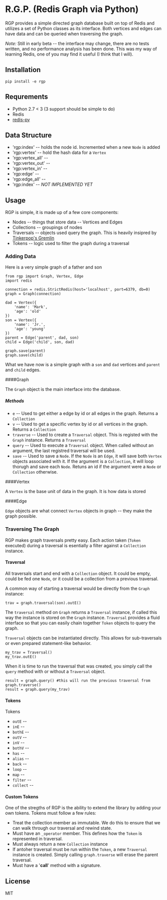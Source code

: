 # R.G.P. (Redis Graph via Python)

RGP provides a simple directed graph database built on top of Redis and utilizes a set of Python classes as its interface. Both vertices and edges can have data and can be queried when traversing the graph.

*Note:* Still in early beta -- the interface may change, there are no tests written, and no performance analysis has been done. This was my way of learning Redis, one of you may find it useful (I think that I will).

## Installation

    pip install -e rgp

## Requrements

* Python 2.7 < 3 (3 support should be simple to do)
* Redis
* [redis-py](https://github.com/andymccurdy/redis-py)

## Data Structure

* 'rgp:index' -- <Integer> holds the node id. Incremented when a new `Node` is added
* 'rgp:vertex' -- <HMSET> hold the hash data for a `Vertex`
* 'rgp:vertex_all' -- <SET>
* 'rgp:vertex_out' -- <SET>
* 'rgp:vertex_in' -- <SET>
* 'rgp:edge' -- <HMSET>
* 'rgp:edge_all' -- <SET>
* 'rgp:index' -- *NOT IMPLEMENTED YET*

## Usage

RGP is simple, it is made up of a few core components:

* Nodes -- things that store data -- Vertices and Edges
* Collections -- groupings of nodes
* Traversals -- objects used query the graph. This is heavily insipred by [Tinkerpop's Gremlin](https://github.com/tinkerpop/gremlin/wiki)
* Tokens -- logic used to filter the graph during a traversal

### Adding Data

Here is a very simple graph of a father and son

    from rgp import Graph, Vertex, Edge
    import redis

    connection = redis.StrictRedis(host='localhost', port=6379, db=0)
    graph = Graph(connection)

    dad = Vertex({
        'name': 'Mark',
        'age': 'old'
    })
    son = Vertex({
        'name': 'Jr.',
        'age': 'young'
    })
    parent = Edge('parent', dad, son)
    child = Edge('child', son, dad)
    
    graph.save(parent)
    graph.save(child)

What we have now is a simple graph with a `son` and `dad` vertices and `parent` and `child` edges. 

####Graph

The `Graph` object is the main interface into the database.

##### Methods

* `e` -- Used to get either a edge by id or all edges in the graph. Returns a `Collection`
* `v` -- Used to get a specific vertex by id or all vertices in the graph. Returns a `Collection`
* `traverse` -- Used to create a `Traversal` object. This is registed with the `Graph` instance. Returns a `Traversal`
* `query` -- Used to execute a `Traversal` object. When called without an argument, the last registred traversal will be used.
* `save` -- Used to save a `Node`. If the `Node` is an `Edge`, it will save both `Vertex` objects associated with it. If the argument is a `Collection`, it will loop thorugh and save each `Node`. Retuns an id if the argument were a `Node` or `Collection` otherwise.

####Vertex

A `Vertex` is the base unit of data in the graph. It is how data is stored

####Edge

`Edge` objects are what connect `Vertex` objects in graph -- they make the graph possible. 

### Traversing The Graph

RGP makes graph traversals pretty easy. Each action taken (`Token` executed) during a traversal is esentially a filter against a `Collection` instance. 

#### Traversal

All traversals start and end with a `Collection` object. It could be empty, could be fed one `Node`, or it could be a collection from a previous traversal.

A common way of starting a traversal would be directly from the `Graph` instance:

    trav = graph.traversal(son).outE()

The `traversal` method on `Graph` returns a `Traversal` instance, if called this way the instance is stored on the `Graph` instance. `Traversal` provides a fluid interface so that you can easily chain together `Token` objects to query the graph.

`Traversal` objects can be instantiated directly. This allows for sub-traversals or even prepared statement-like behavior.

    my_trav = Traversal()
    my_trav.outE()

When it is time to run the traversal that was created, you simply call the `query` method with or without a `Traversal` object.

    result = graph.query() #this will run the previous traversal from graph.traverse()
    result = graph.query(my_trav)

#### Tokens

Tokens 

* `outE` --
* `inE` --
* `bothE` --
* `outV` --
* `inV` --
* `bothV` --
* `has` --
* `alias` --
* `back` --
* `loop` --
* `map` -- 
* `filter` --
* `collect` --

#### Custom Tokens

One of the stregths of RGP is the ability to extend the library by adding your own tokens. Tokens must follow a few rules:

* Treat the collection member as immutable. We do this to ensure that we can walk through our traversal and rewind state.
* Must have an `_operator` member. This defines how the `Token` is represented in traversal. 
* Must always return a new `Collection` instance
* If antoher traversal must be run within the `Token`, a new `Traversal` instance is created. Simply calling `graph.traverse` will erase the parent traversal.
* Must have a '__call__' method with a signature.


## License

MIT
